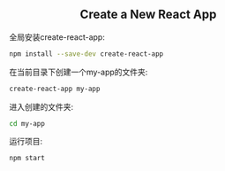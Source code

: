 

<h2 align="center">Create a New React App</h2>

全局安装create-react-app:
```bash
npm install --save-dev create-react-app
```

在当前目录下创建一个my-app的文件夹:
```bash
create-react-app my-app
```

进入创建的文件夹:
```bash
cd my-app
```

运行项目:
```bash
npm start
```

